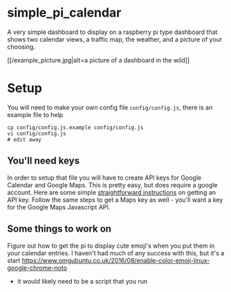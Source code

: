 # simple_pi_calendar
A very simple dashboard to display on a raspberry pi type dashboard that shows two calendar views, a traffic map, the weather, and a picture of your choosing.

[[/example_picture.jpg|alt=a picture of a dashboard in the wild]]

# Setup
You will need to make your own config file `config/config.js`, there is an example file to help
```
cp config/config.js.example config/config.js
vi config/config.js
# edit away
```

## You'll need keys
In order to setup that file you will have to create API keys for Google Calendar and Google Maps. This is pretty easy, but does require a google account. Here are some simple [straightforward instructions](https://docs.simplecalendar.io/google-api-key/) on getting an API key. Follow the same steps to get a Maps key as well - you'll want a key for the Google Maps Javascript API.



## Some things to work on
Figure out how to get the pi to display cute emoji's when you put them in your calendar entries.
  I haven't had much of any success with this, but it's a start
https://www.omgubuntu.co.uk/2016/08/enable-color-emoji-linux-google-chrome-noto
- it would likely need to be a script that you run
